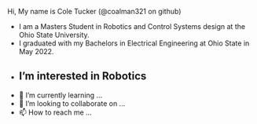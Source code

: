 Hi, My name is Cole Tucker (@coalman321 on github)
- I am a Masters Student in Robotics and Control Systems design at the Ohio State University.
- I graduated with my Bachelors in Electrical Engineering at Ohio State in May 2022.
- I’m interested in Robotics
  -
- 🌱 I’m currently learning ...
- 💞️ I’m looking to collaborate on ...
- 📫 How to reach me ...

<!---
coalman321/coalman321 is a ✨ special ✨ repository because its `README.md` (this file) appears on your GitHub profile.
You can click the Preview link to take a look at your changes.
--->
